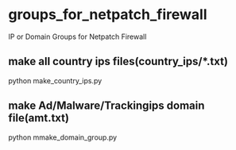 # groups_for_netpatch_firewall
IP or Domain Groups for Netpatch Firewall

## make all country ips files(country_ips/*.txt)
python make_country_ips.py

## make Ad/Malware/Trackingips domain file(amt.txt)
python mmake_domain_group.py

